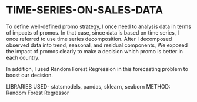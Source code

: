 # TIME-SERIES-ON-SALES-DATA

To define well-defined promo strategy, I once need to analysis data in terms of impacts of promos. In that case, since data is based on time series, I once referred to use time series decomposition. After I decomposed observed data into trend, seasonal, and residual components, We exposed the impact of promos clearly to make a decision which promo is better in each country.

In addition, I used Random Forest Regression in this forecasting problem to boost our decision.

LIBRARIES USED- statsmodels, pandas, sklearn, seaborn
METHOD: Random Forest Regressor
